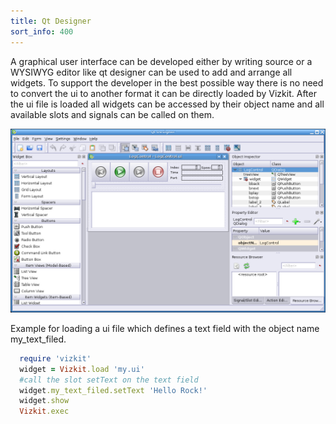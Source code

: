 ```yaml
---
title: Qt Designer 
sort_info: 400
---
```


A graphical user interface can be developed either by writing source 
or a WYSIWYG editor like qt designer can be used to add and
arrange all widgets.  To support the developer in the best possible way there
is no need to convert the ui to another format it can be directly loaded by
Vizkit. After the ui file is loaded all widgets can be accessed by their object
name and all available slots and signals can be called on them. 

![Qt Designer](400_qdesigner.png)

Example for loading a ui file which defines a text field with the object
name my_text_filed.

~~~ ruby
  require 'vizkit'
  widget = Vizkit.load 'my.ui'
  #call the slot setText on the text field
  widget.my_text_filed.setText 'Hello Rock!'
  widget.show
  Vizkit.exec 
~~~

